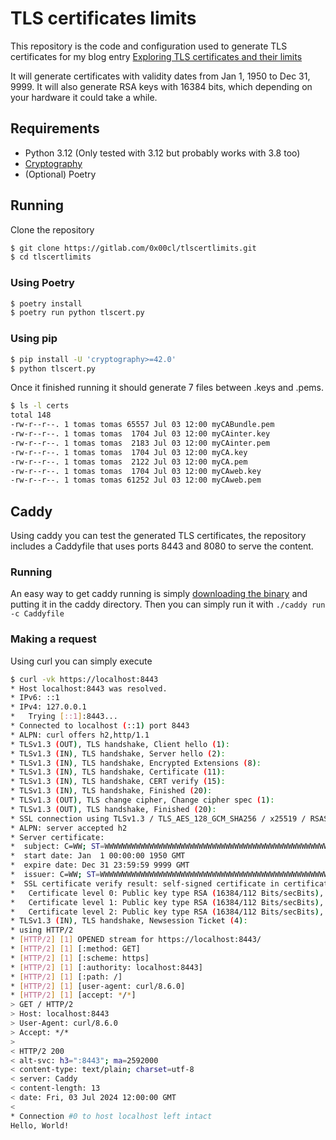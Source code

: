 # TLS certificates limits

This repository is the code and configuration used to generate TLS certificates for my blog entry [Exploring TLS certificates and their limits](https://0x00.cl/blog/2024/exploring-tls-certs/)

It will generate certificates with validity dates from Jan 1, 1950 to Dec 31, 9999. It will also generate RSA keys with 16384 bits, which depending on your hardware it could take a while.

## Requirements

* Python 3.12 (Only tested with 3.12 but probably works with 3.8 too)
* [Cryptography](https://cryptography.io/en/latest/)
* (Optional) Poetry

## Running

Clone the repository
```bash
$ git clone https://gitlab.com/0x00cl/tlscertlimits.git
$ cd tlscertlimits
```

### Using Poetry

```bash
$ poetry install
$ poetry run python tlscert.py
```

### Using pip
```bash
$ pip install -U 'cryptography>=42.0'
$ python tlscert.py
```

Once it finished running it should generate 7 files between .keys and .pems.

```bash
$ ls -l certs
total 148
-rw-r--r--. 1 tomas tomas 65557 Jul 03 12:00 myCABundle.pem
-rw-r--r--. 1 tomas tomas  1704 Jul 03 12:00 myCAinter.key
-rw-r--r--. 1 tomas tomas  2183 Jul 03 12:00 myCAinter.pem
-rw-r--r--. 1 tomas tomas  1704 Jul 03 12:00 myCA.key
-rw-r--r--. 1 tomas tomas  2122 Jul 03 12:00 myCA.pem
-rw-r--r--. 1 tomas tomas  1704 Jul 03 12:00 myCAweb.key
-rw-r--r--. 1 tomas tomas 61252 Jul 03 12:00 myCAweb.pem
```

## Caddy

Using caddy you can test the generated TLS certificates, the repository includes a Caddyfile that uses ports 8443 and 8080 to serve the content.

### Running

An easy way to get caddy running is simply [downloading the binary](https://github.com/caddyserver/caddy/releases/tag/v2.8.4) and putting it in the caddy directory.
Then you can simply run it with `./caddy run -c Caddyfile`

### Making a request

Using curl you can simply execute

```bash
$ curl -vk https://localhost:8443
* Host localhost:8443 was resolved.
* IPv6: ::1
* IPv4: 127.0.0.1
*   Trying [::1]:8443...
* Connected to localhost (::1) port 8443
* ALPN: curl offers h2,http/1.1
* TLSv1.3 (OUT), TLS handshake, Client hello (1):
* TLSv1.3 (IN), TLS handshake, Server hello (2):
* TLSv1.3 (IN), TLS handshake, Encrypted Extensions (8):
* TLSv1.3 (IN), TLS handshake, Certificate (11):
* TLSv1.3 (IN), TLS handshake, CERT verify (15):
* TLSv1.3 (IN), TLS handshake, Finished (20):
* TLSv1.3 (OUT), TLS change cipher, Change cipher spec (1):
* TLSv1.3 (OUT), TLS handshake, Finished (20):
* SSL connection using TLSv1.3 / TLS_AES_128_GCM_SHA256 / x25519 / RSASSA-PSS
* ALPN: server accepted h2
* Server certificate:
*  subject: C=WW; ST=WWWWWWWWWWWWWWWWWWWWWWWWWWWWWWWWWWWWWWWWWWWWWWWWWWWWWWWWWWWWWWWWWWWWWWWWWWWWWWWWWWWWWWWWWWWWWWWWWWWWWWWWWWWWWWWWWWWWWWWWWWWWWWWW; L=WWWWWWWWWWWWWWWWWWWWWWWWWWWWWWWWWWWWWWWWWWWWWWWWWWWWWWWWWWWWWWWWWWWWWWWWWWWWWWWWWWWWWWWWWWWWWWWWWWWWWWWWWWWWWWWWWWWWWWWWWWWWWWWW; O=WWWWWWWWWWWWWWWWWWWWWWWWWWWWWWWWWWWWWWWWWWWWWWWWWWWWWWWWWWWWWWWW; CN=0x00.cl Web; C=WW; ST=WWWWWWWWWWWWWWWWWWWWWWWWWWWWWWWWWWWWWWWWWWWWWWWWWWWWWWWWWWWWWWWWWWWWWWWWWWWWWWWWWWWWWWWWWWWWWWWWWWWWWWWWWWWWWWWWWWWWWWWWWWWWWWWW; L=WWWWWWWWWWWWWWWWWWWWWWWWWWWWWWWWWWWWWWWWWWWWWWWWWWWWWWWWWWWWWWWWWWWWWWWWWWWWWWWWWWWWWWWWWWWWWWWWWWWWWWWWWWWWWWWWWWWWWWWWWWWWWWWW; O=WWWWWWWWWWWWWWWWWWWWWWWWWWWWWWWWWWWWWWWWWWWWWWWWWWWWWWWWWWWWWWWW; CN=0x00.cl Web; C=WW; ST=WWWWWWWWWWWWWWWWWWWWWWWWWWWWWWWWWWWWWWWWWWWWWWWWWWWWWWWWWWWWWWWWWWWWWWWWWWWWWWWWWWWWWWWWWWWWWWWWWWWWWWWWWWWWWWWWWWWWWWWWWWWWWWWW; L=WWWWWWWWWWWWWWWWWWWWWWWWWWWWWWWWWWWWWWWWWWWWWWWWWWWWWWWWWWWWWWWWWWWWWWWWWWWWWWWWWWWWWWWWWWWWWWWWWWWWWWWWWWWWWWWWWWWWWWWWWWWWWWWW; O=WWWWWWWWWWWWWWWWWWWWWWWWWWWWWWWWWWWWWWWWWWWWWWWWWWWWWWWWWWWWWWWW; CN=0x00.cl Web; C=WW; ST=WWWWWWWWWWWWWWWWWWWWWWWWWWWWWWWWWWWWWWWWWWWWWWWWWWWWWWWWWWWWWWWWWWWWWWWWWWWWWWWWWWWWWWWWWWWWWWWWWWWWWWWWWWWWWWWWWWWWWWWWWWWWWWWW; L=WWWWWWWWWWWWWWWWWWWWWWWWWWWWWWWWWWWWWWWWWWWWWWWWWWWWWWWWWWWWWWWWWWWWWWWWWWWWWWWWWWWWWWWWWWWWWWWWWWWWWWWWWWWWWWWWWWWWWWWWWWWWWWWW; O=WWWWWWWWWWWWWWWWWWWWWWWWWWWWWWWWWWWWWWWWWWWWWWWWWWWWWWWWWWWWWWWW; CN=0x00.cl Web; C=WW; ST=WWWWWWWWWWWWWWWWWWWWWWWWWWWWWWWWWWWWWWWWWWWWWWWWWWWWWWWWWWWWWWWWWWWWWWWWWWWWWWWWWWWWWWWWWWWWWWWWWWWWWWWWWWWWWWWWWWWWWWWWWWWWWWWW; L=WWWWWWWWWWWWWWWWWWWWWWWWWWWWWWWWWWWWWWWWWWWWWWWWWWWWWWWWWWWWWWWWWWWWWWWWWWWWWWWWWWWWWWWWWWWWWWWWWWWWWWWWWWWWWWWWWWWWWWWWWWWWWWWW; O=WWWWWWWWWWWWWWWWWWWWWWWWWWWWWWWWWWWWWWWWWWWWWWWWWWWWWWWWWWWWWWWW; CN=0x00.cl Web; C=WW; ST=WWWWWWWWWWWWWWWWWWWWWWWWWWWWWWWWWWWWWWWWWWWWWWWWWWWWWWWWWWWWWWWWWWWWWWWWWWWWWWWWWWWWWWWWWWWWWWWWWWWWWWWWWWWWWWWWWWWWWWWWWWWWWWWW; L=WWWWWWWWWWWWWWWWWWWWWWWWWWWWWWWWWWWWWWWWWWWWWWWWWWWWWWWWWWWWWWWWWWWWWWWWWWWWWWWWWWWWWWWWWWWWWWWWWWWWWWWWWWWWWWWWWWWWWWWWW
*  start date: Jan  1 00:00:00 1950 GMT
*  expire date: Dec 31 23:59:59 9999 GMT
*  issuer: C=WW; ST=WWWWWWWWWWWWWWWWWWWWWWWWWWWWWWWWWWWWWWWWWWWWWWWWWWWWWWWWWWWWWWWWWWWWWWWWWWWWWWWWWWWWWWWWWWWWWWWWWWWWWWWWWWWWWWWWWWWWWWWWWWWWWWWW; L=WWWWWWWWWWWWWWWWWWWWWWWWWWWWWWWWWWWWWWWWWWWWWWWWWWWWWWWWWWWWWWWWWWWWWWWWWWWWWWWWWWWWWWWWWWWWWWWWWWWWWWWWWWWWWWWWWWWWWWWWWWWWWWWW; O=WWWWWWWWWWWWWWWWWWWWWWWWWWWWWWWWWWWWWWWWWWWWWWWWWWWWWWWWWWWWWWWW; CN=0x00.cl CA Intermediate
*  SSL certificate verify result: self-signed certificate in certificate chain (19), continuing anyway.
*   Certificate level 0: Public key type RSA (16384/112 Bits/secBits), signed using RSA-SHA3-512
*   Certificate level 1: Public key type RSA (16384/112 Bits/secBits), signed using RSA-SHA3-512
*   Certificate level 2: Public key type RSA (16384/112 Bits/secBits), signed using RSA-SHA3-512
* TLSv1.3 (IN), TLS handshake, Newsession Ticket (4):
* using HTTP/2
* [HTTP/2] [1] OPENED stream for https://localhost:8443/
* [HTTP/2] [1] [:method: GET]
* [HTTP/2] [1] [:scheme: https]
* [HTTP/2] [1] [:authority: localhost:8443]
* [HTTP/2] [1] [:path: /]
* [HTTP/2] [1] [user-agent: curl/8.6.0]
* [HTTP/2] [1] [accept: */*]
> GET / HTTP/2
> Host: localhost:8443
> User-Agent: curl/8.6.0
> Accept: */*
>
< HTTP/2 200
< alt-svc: h3=":8443"; ma=2592000
< content-type: text/plain; charset=utf-8
< server: Caddy
< content-length: 13
< date: Fri, 03 Jul 2024 12:00:00 GMT
<
* Connection #0 to host localhost left intact
Hello, World!
```

